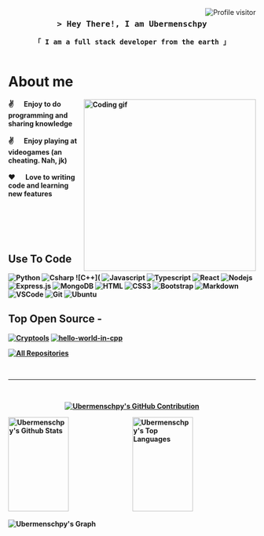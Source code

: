 <a href="https://komarev.com/ghpvc/?username=ubermenschpy">
  <img align="right" src="https://komarev.com/ghpvc/?username=ubermenschpy&label=Visitors&color=0e75b6&style=flat" alt="Profile visitor" />
</a>
<!-- Intro  -->
<h3 align="center">
        <samp>&gt; Hey There!, I am
                <b>Ubermenschpy</b>
        </samp>
</h3>

<p align="center"> 
  <samp>
    <b>「 I am a full stack developer from <b>the earth</b> 」
    <br>
    <br>
  </samp>
</p>
      
<!-- About Section -->
 # About me
 
<p>
 <img align="right" width="350" src="/assets/programmer.gif" alt="Coding gif" />
  
 ✌️ &emsp; Enjoy to do programming and sharing knowledge <br/><br/>
 ✌️ &emsp; Enjoy playing at videogames (an cheating. Nah, jk) <br/><br/>
 ❤️ &emsp; Love to writing code and learning new features<br/><br/>
 

</p>

<br/>
<br/>
<br/>

## Use To Code

![Python](https://img.shields.io/badge/Python-007acc?style=for-the-badge&logo=Python&logoColor=yellow)
![Csharp](https://img.shields.io/badge/Csharp-563D7C?style=for-the-badge&logo=Csharp&logoColor=white)
![C++](
![Javascript](https://img.shields.io/badge/Javascript-F0DB4F?style=for-the-badge&labelColor=black&logo=javascript&logoColor=F0DB4F)
![Typescript](https://img.shields.io/badge/Typescript-007acc?style=for-the-badge&labelColor=black&logo=typescript&logoColor=007acc)
![React](https://img.shields.io/badge/-React-61DBFB?style=for-the-badge&labelColor=black&logo=react&logoColor=61DBFB)
![Nodejs](https://img.shields.io/badge/Nodejs-3C873A?style=for-the-badge&labelColor=black&logo=node.js&logoColor=3C873A)
![Express.js](https://img.shields.io/badge/Express.js-000000?style=for-the-badge&logo=express&logoColor=white)
![MongoDB](https://img.shields.io/badge/MongoDB-4EA94B?style=for-the-badge&logo=mongodb&logoColor=white)
![HTML](https://img.shields.io/badge/HTML5-E34F26?style=for-the-badge&logo=html5&logoColor=white)
![CSS3](https://img.shields.io/badge/CSS3-1572B6?style=for-the-badge&logo=css3&logoColor=white)
![Bootstrap](https://img.shields.io/badge/Bootstrap-563D7C?style=for-the-badge&logo=bootstrap&logoColor=white)
![Markdown](https://img.shields.io/badge/Markdown-000000?style=for-the-badge&logo=markdown&logoColor=white)
![VSCode](https://img.shields.io/badge/Visual_Studio-0078d7?style=for-the-badge&logo=visual%20studio&logoColor=white)
![Git](https://img.shields.io/badge/Git-F05032?style=for-the-badge&logo=git&logoColor=white)
![Ubuntu](https://img.shields.io/badge/Ubuntu-F05032?style=for-the-badge&logo=Ubuntu&logoColor=white)
<br/>

## Top Open Source -
[![Cryptools](https://github-readme-stats.vercel.app/api/pin/?username=ubermenschpy&repo=cryptools&border_color=7F3FBF&bg_color=0D1117&title_color=C9D1D9&text_color=8B949E&icon_color=7F3FBF)](https://github.com/ubermenschpy/cryptools)
[![hello-world-in-cpp](https://github-readme-stats.vercel.app/api/pin/?username=ubermenschpy&repo=hello-world-in-c&border_color=7F3FBF&bg_color=0D1117&title_color=C9D1D9&text_color=8B949E&icon_color=7F3FBF)](https://github.com/ubermenschpy/hello-world-in-c-)

<p align="left">
  <a href="https://github.com/ubermenschpy?tab=repositories" target="_blank"><img alt="All Repositories" title="All Repositories" src="https://img.shields.io/badge/-All%20Repos-2962FF?style=for-the-badge&logo=koding&logoColor=white"/></a>
</p>

<br/>
<hr/>
<br/>

<p align="center">
  <a href="https://github.com/ubermenschpy">
    <img src="https://github-profile-summary-cards.vercel.app/api/cards/profile-details?username=ubermenschpy&theme=radical" alt="Ubermenschpy's GitHub Contribution"/>
  </a>
</p>

<a> 
    <a href="https://github.com/ubermenschpy"><img alt="Ubermenschpy's Github Stats" src="https://denvercoder1-github-readme-stats.vercel.app/api?username=ubermenschpy&show_icons=true&count_private=true&theme=react&border_color=7F3FBF&bg_color=0D1117&title_color=F85D7F&icon_color=F8D866" height="192px" width="49.5%"/></a>
  <a href="https://github.com/ubermenschpy"><img alt="Ubermenschpy's Top Languages" src="https://denvercoder1-github-readme-stats.vercel.app/api/top-langs/?username=ubermenschpy&langs_count=8&layout=compact&theme=react&border_color=7F3FBF&bg_color=0D1117&title_color=F85D7F&icon_color=F8D866" height="192px" width="49.5%"/></a>
  <br/>
</a>


![Ubermenschpy's Graph](https://github-readme-activity-graph.vercel.app/graph?username=Ubermenschpy&custom_title=Al%20Siam's%20GitHub%20Activity%20Graph&bg_color=0D1117&color=7F3FBF&line=7F3FBF&point=7F3FBF&area_color=FFFFFF&title_color=FFFFFF&area=true)
